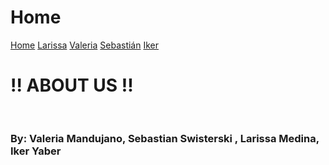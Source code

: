 # Home
<!DOCTYPE html>
<html lang="en">
  <head>
    <title>Home</title>
    <meta charset="UTF-8" />
    <meta name="viewport" content="width=device-width" />
    <!--
      Need a visual blank slate?
      Remove all code in `styles.css`!
    -->
    <link rel="stylesheet" href="styles.css" />
    <script type="module" src="script.js"></script>
  </head>
  <body>
    <nav>
      <a href="/" aria-current="page">Home</a>
      <a href="/page2.html">Larissa</a>
      <a href="/page3.html">Valeria</a>
      <a href="/page4.html">Sebastián</a>
      <a href="/page5.html" aria-current="page">Iker</a>
    </nav>
    <main>
      <div style="display: flex; flex-direction: column; gap: 1rem;">
        <h1> !! ABOUT US !!</h1>
        <h3>By: Valeria Mandujano, Sebastian Swisterski , Larissa Medina, Iker Yaber</h3>
      </div>
    </main>
  </body>
</html>
